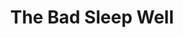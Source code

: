---
title: "The Bad Sleep Well"
year: 1960
rating: 4.5
stars: "★★★★½"
rewatched: false
permalink: "the-bad-sleep-well"
watched_on: 2023-01-15
---